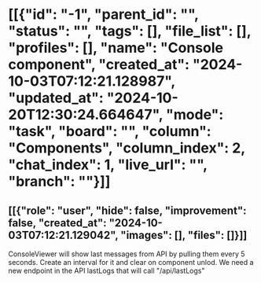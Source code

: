 # [[{"id": "-1", "parent_id": "", "status": "", "tags": [], "file_list": [], "profiles": [], "name": "Console component", "created_at": "2024-10-03T07:12:21.128987", "updated_at": "2024-10-20T12:30:24.664647", "mode": "task", "board": "", "column": "Components", "column_index": 2, "chat_index": 1, "live_url": "", "branch": ""}]]
## [[{"role": "user", "hide": false, "improvement": false, "created_at": "2024-10-03T07:12:21.129042", "images": [], "files": []}]]
ConsoleViewer will show last messages from API by pulling them every 5 seconds. Create an interval for it and clear on component unlod.
We need a new endpoint in the API lastLogs that will call "/api/lastLogs"